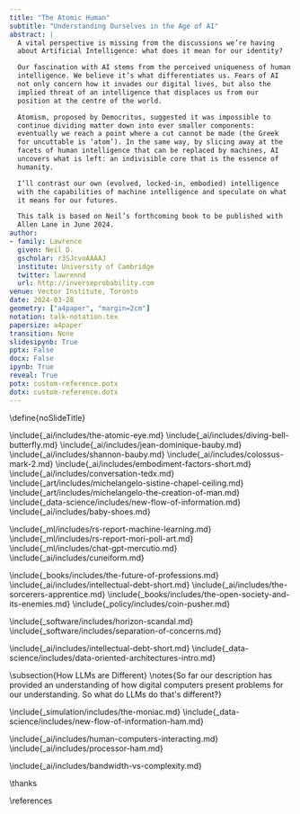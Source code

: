 ```yaml
---
title: "The Atomic Human"
subtitle: "Understanding Ourselves in the Age of AI"
abstract: |
  A vital perspective is missing from the discussions we’re having
  about Artificial Intelligence: what does it mean for our identity?

  Our fascination with AI stems from the perceived uniqueness of human
  intelligence. We believe it’s what differentiates us. Fears of AI
  not only concern how it invades our digital lives, but also the
  implied threat of an intelligence that displaces us from our
  position at the centre of the world.

  Atomism, proposed by Democritus, suggested it was impossible to
  continue dividing matter down into ever smaller components:
  eventually we reach a point where a cut cannot be made (the Greek
  for uncuttable is ‘atom’). In the same way, by slicing away at the
  facets of human intelligence that can be replaced by machines, AI
  uncovers what is left: an indivisible core that is the essence of
  humanity.

  I’ll contrast our own (evolved, locked-in, embodied) intelligence
  with the capabilities of machine intelligence and speculate on what
  it means for our futures.

  This talk is based on Neil’s forthcoming book to be published with
  Allen Lane in June 2024.
author:
- family: Lawrence
  given: Neil D.
  gscholar: r3SJcvoAAAAJ
  institute: University of Cambridge
  twitter: lawrennd
  url: http://inverseprobability.com
venue: Vector Institute, Toronto
date: 2024-03-28
geometry: ["a4paper", "margin=2cm"]
notation: talk-notation.tex
papersize: a4paper
transition: None
slidesipynb: True
pptx: False
docx: False
ipynb: True
reveal: True
potx: custom-reference.potx 
dotx: custom-reference.dotx
---
```

\define{noSlideTitle}

\include{_ai/includes/the-atomic-eye.md}
\include{_ai/includes/diving-bell-butterfly.md}
\include{_ai/includes/jean-dominique-bauby.md}
\include{_ai/includes/shannon-bauby.md}
\include{_ai/includes/colossus-mark-2.md}
\include{_ai/includes/embodiment-factors-short.md}
\include{_ai/includes/conversation-tedx.md}
\include{_art/includes/michelangelo-sistine-chapel-ceiling.md}
\include{_art/includes/michelangelo-the-creation-of-man.md}
\include{_data-science/includes/new-flow-of-information.md}
\include{_ai/includes/baby-shoes.md}

\include{_ml/includes/rs-report-machine-learning.md}
\include{_ml/includes/rs-report-mori-poll-art.md}
\include{_ml/includes/chat-gpt-mercutio.md}
\include{_ai/includes/cuneiform.md}

\include{_books/includes/the-future-of-professions.md}
\include{_ai/includes/intellectual-debt-short.md}
\include{_ai/includes/the-sorcerers-apprentice.md}
\include{_books/includes/the-open-society-and-its-enemies.md}
\include{_policy/includes/coin-pusher.md}

\include{_software/includes/horizon-scandal.md}
\include{_software/includes/separation-of-concerns.md}

\include{_ai/includes/intellectual-debt-short.md}
\include{_data-science/includes/data-oriented-architectures-intro.md}

\subsection{How LLMs are Different}
\notes{So far our description has provided an understanding of how digital computers present problems for our understanding. So what do LLMs do that's different?}

\include{_simulation/includes/the-moniac.md}
\include{_data-science/includes/new-flow-of-information-ham.md}

\include{_ai/includes/human-computers-interacting.md}
\include{_ai/includes/processor-ham.md}

\include{_ai/includes/bandwidth-vs-complexity.md}


\thanks

\references
